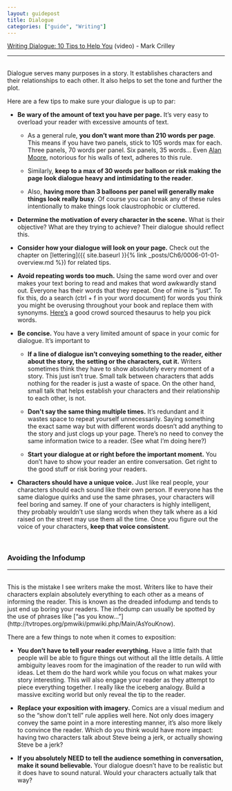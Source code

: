 ```yaml
---
layout: guidepost
title: Dialogue
categories: ["guide", "Writing"]
---
```


[Writing Dialogue: 10 Tips to Help You](https://www.youtube.com/watch?v=zJGX2raiafU) (video) - Mark Crilley

<hr><br>
Dialogue serves many purposes in a story. It establishes characters and their relationships to each other. It also helps to set the tone and further the plot.

Here are a few tips to make sure your dialogue is up to par:

- **Be wary of the amount of text you have per page.** It’s very easy to overload your reader with excessive amounts of text.

    - As a general rule, **you don’t want more than 210 words per page**. This means if you have two panels, stick to 105 words max for each. Three panels, 70 words per panel. Six panels, 35 words... Even [Alan Moore](http://downthetubes.net/?p=6793), notorious for his walls of text, adheres to this rule.

    - Similarly, **keep to a max of 30 words per balloon or risk making the page look dialogue heavy and intimidating to the reader**.

    - Also, **having more than 3 balloons per panel will generally make things look really busy**. Of course you can break any of these rules intentionally to make things look claustrophobic or cluttered.

- **Determine the motivation of every character in the scene.** What is their objective? What are they trying to achieve? Their dialogue should reflect this.

- **Consider how your dialogue will look on your page.** Check out the chapter on [lettering]({{ site.baseurl }}{% link _posts/Ch6/0006-01-01-overview.md %}) for related tips.

- **Avoid repeating words too much.** Using the same word over and over makes your text boring to read and makes that word awkwardly stand out. Everyone has their words that they repeat. One of mine is “just”. To fix this, do a search (ctrl + f in your word document) for words you think you might be overusing throughout your book and replace them with synonyms. [Here’s](https://www.powerthesaurus.org/) a good crowd sourced thesaurus to help you pick words.

- **Be concise.** You have a very limited amount of space in your comic for dialogue. It’s important to 

    - **If a line of dialogue isn’t conveying something to the reader, either about the story, the setting or the characters, cut it.** Writers sometimes think they have to show absolutely every moment of a story. This just isn’t true. Small talk between characters that adds nothing for the reader is just a waste of space. On the other hand, small talk that helps establish your characters and their relationship to each other, is not.

    - **Don't say the same thing multiple times.** It’s redundant and it wastes space to repeat yourself unnecessarily. Saying something the exact same way but with different words doesn’t add anything to the story and just clogs up your page. There’s no need to convey the same information twice to a reader. (See what I’m doing here?)

    - **Start your dialogue at or right before the important moment.** You don’t have to show your reader an entire conversation. Get right to the good stuff or risk boring your readers.

- **Characters should have a unique voice.** Just like real people, your characters should each sound like their own person. If everyone has the same dialogue quirks and use the same phrases, your characters will feel boring and samey. If one of your characters is highly intelligent, they probably wouldn’t use slang words when they talk where as a kid raised on the street may use them all the time. Once you figure out the voice of your characters, **keep that voice consistent**.

<br>

### Avoiding the Infodump

<hr><br>
This is the mistake I see writers make the most. Writers like to have their characters explain absolutely everything to each other as a means of informing the reader. This is known as the dreaded infodump and tends to just end up boring your readers. The infodump can usually be spotted by the use of phrases like [“as you know…”](http://tvtropes.org/pmwiki/pmwiki.php/Main/AsYouKnow). 

There are a few things to note when it comes to exposition:

- **You don’t have to tell your reader everything.** Have a little faith that people will be able to figure things out without all the little details. A little ambiguity leaves room for the imagination of the reader to run wild with ideas. Let them do the hard work while you focus on what makes your story interesting. This will also engage your reader as they attempt to piece everything together. I really like the iceberg analogy. Build a massive exciting world but only reveal the tip to the reader.

- **Replace your exposition with imagery.** Comics are a visual medium and so the “show don’t tell” rule applies well here. Not only does imagery convey the same point in a more interesting manner, it’s also more likely to convince the reader. Which do you think would have more impact: having two characters talk about Steve being a jerk, or actually showing Steve be a jerk?

- **If you absolutely NEED to tell the audience something in conversation, make it sound believable.** Your dialogue doesn’t have to be realistic but it does have to sound natural. Would your characters actually talk that way?